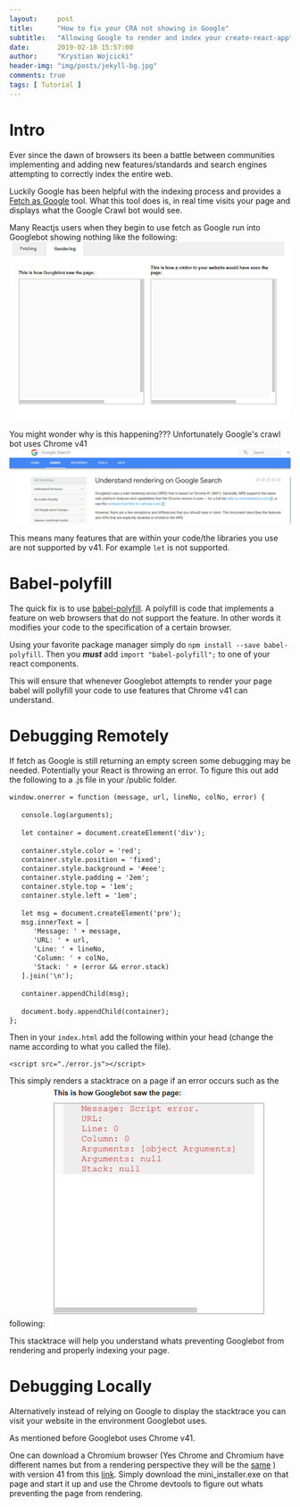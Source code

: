 ```yaml
---
layout:     post
title:      "How to fix your CRA not showing in Google"
subtitle:   "Allowing Google to render and index your create-react-app"
date:       2019-02-18 15:57:00
author:     "Krystian Wojcicki"
header-img: "img/posts/jekyll-bg.jpg"
comments: true
tags: [ Tutorial ]
---
```


# Intro

Ever since the dawn of browsers its been a battle between communities implementing and adding new features/standards 
and search engines attempting to correctly index the entire web.

Luckily Google has been helpful with the indexing process and provides a [Fetch as Google](https://support.google.com/webmasters/answer/6066468?hl=en) tool. 
What this tool does is, in real time visits your page and displays what the Google Crawl bot would see.

Many Reactjs users when they begin to use fetch as Google run into Googlebot showing nothing like the following:
![Empty fetch as google render](/img/posts/emptyfar.png)

You might wonder why is this happening??? Unfortunately Google's crawl bot uses Chrome v41
![Google wrs using v41](/img/posts/wrs.png)

This means many features that are within your code/the libraries you use are not supported by v41. For example ```let``` is not supported.

# Babel-polyfill

The quick fix is to use [babel-polyfill](https://www.npmjs.com/package/@babel/polyfill). A polyfill is code that implements a feature on web browsers that do not support the feature. 
In other words it modifies your code to the specification of a certain browser.  

Using your favorite package manager simply do ```npm install --save babel-polyfill```. Then you ***must*** add ```import "babel-polyfill";``` to one of your react components.

This will ensure that whenever Googlebot attempts to render your page babel will pollyfill your code to use features that Chrome v41 can understand.


# Debugging Remotely

If fetch as Google is still returning an empty screen some debugging may be needed. Potentially your React is throwing an error.
To figure this out add the following to a .js file in your /public folder.

```
window.onerror = function (message, url, lineNo, colNo, error) {

   console.log(arguments);

   let container = document.createElement('div');

   container.style.color = 'red';
   container.style.position = 'fixed';
   container.style.background = '#eee';
   container.style.padding = '2em';
   container.style.top = '1em';
   container.style.left = '1em';

   let msg = document.createElement('pre');
   msg.innerText = [
      'Message: ' + message,
      'URL: ' + url,
      'Line: ' + lineNo,
      'Column: ' + colNo,
      'Stack: ' + (error && error.stack)
   ].join('\n');

   container.appendChild(msg);

   document.body.appendChild(container);
};
```

Then in your ```index.html``` add the following within your head (change the name according to what you called the file).

```
<script src="./error.js"></script>
```

This simply renders a stacktrace on a page if an error occurs such as the following:
![FAR stacktrace](/img/posts/errorfar.png)

This stacktrace will help you understand whats preventing Googlebot from rendering and properly indexing your page.

# Debugging Locally

Alternatively instead of relying on Google to display the stacktrace you can visit your website in the environment Googlebot uses.

As mentioned before Googlebot uses Chrome v41.

One can download a Chromium browser (Yes Chrome and Chromium have different names but from a rendering perspective they will be the [same](https://www.techjunkie.com/chromium-vs-chrome/) )
with version 41 from this [link](https://commondatastorage.googleapis.com/chromium-browser-snapshots/index.html?prefix=Win/310958/). 
Simply download the mini_installer.exe on that page and start it up and use the Chrome devtools to figure out whats preventing the page from rendering.
  